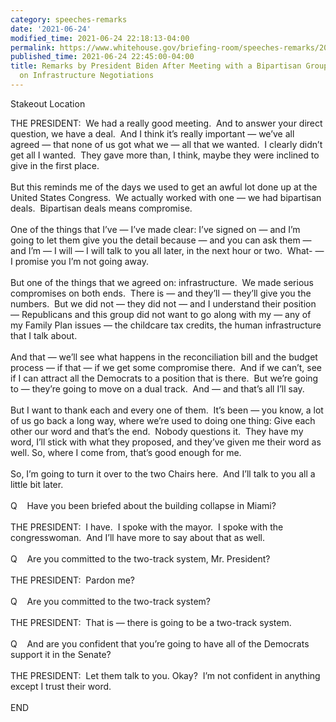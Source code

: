 ```yaml
---
category: speeches-remarks
date: '2021-06-24'
modified_time: 2021-06-24 22:18:13-04:00
permalink: https://www.whitehouse.gov/briefing-room/speeches-remarks/2021/06/24/remarks-by-president-biden-after-meeting-with-a-bipartisan-group-of-senators-on-infrastructure-negotiations/
published_time: 2021-06-24 22:45:00-04:00
title: Remarks by President Biden After Meeting with a Bipartisan Group of Senators
  on Infrastructure Negotiations
---
```

 
Stakeout Location

THE PRESIDENT:  We had a really good meeting.  And to answer your direct
question, we have a deal.  And I think it’s really important — we’ve all
agreed — that none of us got what we — all that we wanted.  I clearly
didn’t get all I wanted.  They gave more than, I think, maybe they were
inclined to give in the first place.   
   
But this reminds me of the days we used to get an awful lot done up at
the United States Congress.  We actually worked with one — we had
bipartisan deals.  Bipartisan deals means compromise.  
   
One of the things that I’ve — I’ve made clear: I’ve signed on — and I’m
going to let them give you the detail because — and you can ask them —
and I’m — I will — I will talk to you all later, in the next hour or
two.  What- — I promise you I’m not going away.   
   
But one of the things that we agreed on: infrastructure.  We made
serious compromises on both ends.  There is — and they’ll — they’ll give
you the numbers.  But we did not — they did not — and I understand their
position — Republicans and this group did not want to go along with my —
any of my Family Plan issues — the childcare tax credits, the human
infrastructure that I talk about.  
   
And that — we’ll see what happens in the reconciliation bill and the
budget process — if that — if we get some compromise there.  And if we
can’t, see if I can attract all the Democrats to a position that is
there.  But we’re going to — they’re going to move on a dual track.  And
— and that’s all I’ll say.  
   
But I want to thank each and every one of them.  It’s been — you know, a
lot of us go back a long way, where we’re used to doing one thing: Give
each other our word and that’s the end.  Nobody questions it.  They have
my word, I’ll stick with what they proposed, and they’ve given me their
word as well. So, where I come from, that’s good enough for me.   
   
So, I’m going to turn it over to the two Chairs here.  And I’ll talk to
you all a little bit later.   
   
Q    Have you been briefed about the building collapse in Miami?   
   
THE PRESIDENT:  I have.  I spoke with the mayor.  I spoke with the
congresswoman.  And I’ll have more to say about that as well.  
   
Q    Are you committed to the two-track system, Mr. President?  
   
THE PRESIDENT:  Pardon me?  
   
Q    Are you committed to the two-track system?  
   
THE PRESIDENT:  That is — there is going to be a two-track system.  
   
Q    And are you confident that you’re going to have all of the
Democrats support it in the Senate?  
   
THE PRESIDENT:  Let them talk to you. Okay?  I’m not confident in
anything except I trust their word.  
   
END
